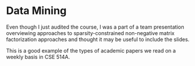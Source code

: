 # Data Mining #

Even though I just audited the course, I was a part of a team presentation overviewing approaches to sparsity-constrained non-negative matrix factorization approaches and thought it may be useful to include the slides.

This is a good example of the types of academic papers we read on a weekly basis in CSE 514A.